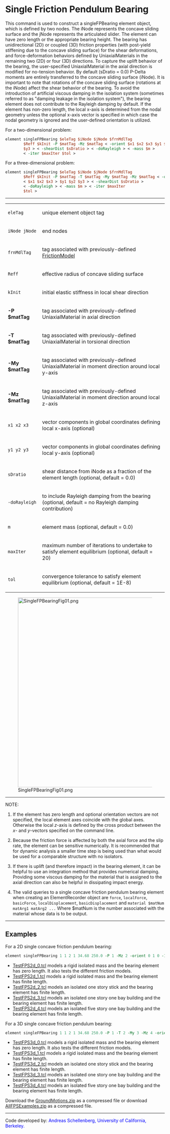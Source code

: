 # Single Friction Pendulum Bearing

<p>This command is used to construct a singleFPBearing element object,
which is defined by two nodes. The iNode represents the concave sliding
surface and the jNode represents the articulated slider. The element can
have zero length or the appropriate bearing height. The bearing has
unidirectional (2D) or coupled (3D) friction properties (with post-yield
stiffening due to the concave sliding surface) for the shear
deformations, and force-deformation behaviors defined by
UniaxialMaterials in the remaining two (2D) or four (3D) directions. To
capture the uplift behavior of the bearing, the user-specified
UniaxialMaterial in the axial direction is modified for no-tension
behavior. By default (sDratio = 0.0) P-Delta moments are entirely
transferred to the concave sliding surface (iNode). It is important to
note that rotations of the concave sliding surface (rotations at the
iNode) affect the shear behavior of the bearing. To avoid the
introduction of artificial viscous damping in the isolation system
(sometimes referred to as "damping leakage in the isolation system"),
the bearing element does not contribute to the Rayleigh damping by
default. If the element has non-zero length, the local x-axis is
determined from the nodal geometry unless the optional x-axis vector is
specified in which case the nodal geometry is ignored and the
user-defined orientation is utilized.</p>

<p>For a two-dimensional problem:</p>

```tcl
element singleFPBearing $eleTag $iNode $jNode $frnMdlTag
        $Reff $kInit -P $matTag -Mz $matTag < -orient $x1 $x2 $x3 $y1 $y2
        $y3 > < -shearDist $sDratio > < -doRayleigh > < -mass $m >
        < -iter $maxIter $tol >
```

<p>For a three-dimensional problem:</p>

```tcl
element singleFPBearing $eleTag $iNode $jNode $frnMdlTag
        $Reff $kInit -P $matTag -T $matTag -My $matTag -Mz $matTag < -orient
        < $x1 $x2 $x3 > $y1 $y2 $y3 > < -shearDist $sDratio >
        < -doRayleigh > < -mass $m > < -iter $maxIter
        $tol >
```

<hr />
<table>
<tbody>
<tr class="odd">
<td><code class="parameter-table-variable">eleTag</code></td>
<td><p>unique element object tag</p></td>
</tr>
<tr class="even">
<td><p><code class="parameter-table-variable">iNode jNode</code></p></td>
<td><p>end nodes</p></td>
</tr>
<tr class="odd">
<td><code class="parameter-table-variable">frnMdlTag</code></td>
<td><p>tag associated with previously-defined <a
href="http://opensees.berkeley.edu/wiki/index.php/FrictionModel_Command">FrictionModel</a></p></td>
</tr>
<tr class="even">
<td><code class="parameter-table-variable">Reff</code></td>
<td><p>effective radius of concave sliding surface</p></td>
</tr>
<tr class="odd">
<td><code class="parameter-table-variable">kInit</code></td>
<td><p>initial elastic stiffness in local shear direction</p></td>
</tr>
<tr class="even">
<td><p><strong>-P $matTag</strong></p></td>
<td><p>tag associated with previously-defined UniaxialMaterial in axial
direction</p></td>
</tr>
<tr class="odd">
<td><p><strong>-T $matTag</strong></p></td>
<td><p>tag associated with previously-defined UniaxialMaterial in
torsional direction</p></td>
</tr>
<tr class="even">
<td><p><strong>-My $matTag</strong></p></td>
<td><p>tag associated with previously-defined UniaxialMaterial in moment
direction around local y-axis</p></td>
</tr>
<tr class="odd">
<td><p><strong>-Mz $matTag</strong></p></td>
<td><p>tag associated with previously-defined UniaxialMaterial in moment
direction around local z-axis</p></td>
</tr>
<tr class="even">
<td><p><code class="parameter-table-variable">x1 x2 x3</code></p></td>
<td><p>vector components in global coordinates defining local x-axis
(optional)</p></td>
</tr>
<tr class="odd">
<td><p><code class="parameter-table-variable">y1 y2 y3</code></p></td>
<td><p>vector components in global coordinates defining local y-axis
(optional)</p></td>
</tr>
<tr class="even">
<td><code class="parameter-table-variable">sDratio</code></td>
<td><p>shear distance from iNode as a fraction of the element length
(optional, default = 0.0)</p></td>
</tr>
<tr class="odd">
<td><p><code class="parameter-table-flag">-doRayleigh</code></p></td>
<td><p>to include Rayleigh damping from the bearing (optional, default =
no Rayleigh damping contribution)</p></td>
</tr>
<tr class="even">
<td><code class="parameter-table-variable">m</code></td>
<td><p>element mass (optional, default = 0.0)</p></td>
</tr>
<tr class="odd">
<td><code class="parameter-table-variable">maxIter</code></td>
<td><p>maximum number of iterations to undertake to satisfy element
equilibrium (optional, default = 20)</p></td>
</tr>
<tr class="even">
<td><code class="parameter-table-variable">tol</code></td>
<td><p>convergence tolerance to satisfy element equilibrium (optional,
default = 1E-8)</p></td>
</tr>
</tbody>
</table>
<figure>
<img src="/OpenSeesRT/contrib/static/SingleFPBearingFig01.png" title="SingleFPBearingFig01.png"
width="600" alt="SingleFPBearingFig01.png" />
<figcaption aria-hidden="true">SingleFPBearingFig01.png</figcaption>
</figure>
<hr />
<p>NOTE:</p>

1. If the element has zero length and optional orientation vectors
  are not specified, the local element axes coincide with the global axes.
  Otherwise the local $z$-axis is defined by the cross product between the
  $x$- and $y$-vectors specified on the command line.

2. Because the friction force is affected by both the axial force and
  the slip rate, the element can be sensitive numerically. It is
  recommended that for dynamic analysis a smaller time step is being used
  than what would be used for a comparable structure with no
  isolators.

3. If there is uplift (and therefore impact) in the bearing element,
  it can be helpful to use an integration method that provides numerical
  damping. Providing some viscous damping for the material that is
  assigned to the axial direction can also be helpful in dissipating
  impact energy.

4. The valid queries to a single concave friction pendulum bearing
  element when creating an ElementRecorder object are `force`,
  `localForce`, `basicForce`, `localDisplacement`, `basicDisplacement` and
  `material $matNum matArg1 matArg2 ...` Where $matNum is the number
  associated with the material whose data is to be output.

<hr />

## Examples

For a 2D single concave friction pendulum bearing: 
```tcl
element singleFPBearing 1 1 2 1 34.68 250.0 -P 1 -Mz 2 -orient 0 1 0 -1 0 0;
```

<ul>
<li><a href="TestFPS2d_0.tcl" title="wikilink">TestFPS2d_0.tcl</a>
models a rigid isolated mass and the bearing element has zero length. It
also tests the different friction models.</li>
<li><a href="TestFPS2d_1.tcl" title="wikilink">TestFPS2d_1.tcl</a>
models a rigid isolated mass and the bearing element has finite
length.</li>
<li><a href="TestFPS2d_2.tcl" title="wikilink">TestFPS2d_2.tcl</a>
models an isolated one story stick and the bearing element has finite
length.</li>
<li><a href="TestFPS2d_3.tcl" title="wikilink">TestFPS2d_3.tcl</a>
models an isolated one story one bay building and the bearing element
has finite length.</li>
<li><a href="TestFPS2d_4.tcl" title="wikilink">TestFPS2d_4.tcl</a>
models an isolated five story one bay building and the bearing element
has finite length.</li>
</ul>

<p>For a 3D single concave friction pendulum bearing: 

```tcl
element singleFPBearing 1 1 2 1 34.68 250.0 -P 1 -T 2 -My 3 -Mz 4 -orient 0 0 1 -1 0 0;
```

<ul>
<li><a href="TestFPS3d_0.tcl" title="wikilink">TestFPS3d_0.tcl</a>
models a rigid isolated mass and the bearing element has zero length. It
also tests the different friction models.</li>
<li><a href="TestFPS3d_1.tcl" title="wikilink">TestFPS3d_1.tcl</a>
models a rigid isolated mass and the bearing element has finite
length.</li>
<li><a href="TestFPS3d_2.tcl" title="wikilink">TestFPS3d_2.tcl</a>
models an isolated one story stick and the bearing element has finite
length.</li>
<li><a href="TestFPS3d_3.tcl" title="wikilink">TestFPS3d_3.tcl</a>
models an isolated one story one bay building and the bearing element
has finite length.</li>
<li><a href="TestFPS3d_4.tcl" title="wikilink">TestFPS3d_4.tcl</a>
models an isolated five story one bay building and the bearing element
has finite length.</li>
</ul>
<p>Download the <a href="Media:GroundMotions.zip"
title="wikilink">GroundMotions.zip</a> as a compressed file or download
<a href="Media:AllFPSExamples.zip"
title="wikilink">AllFPSExamples.zip</a> as a compressed file.</p>

<hr />

<p>Code developed by: <span style="color:blue"> Andreas
Schellenberg, University of California, Berkeley. </span></p>

